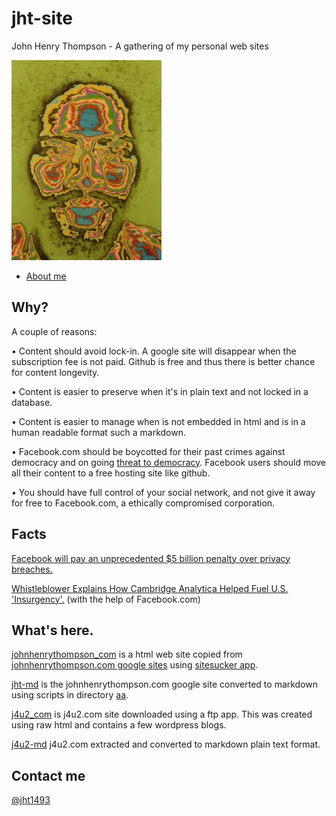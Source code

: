# jht-site

John Henry Thompson - A gathering of my personal web sites

[![](jht-md/_/rsrc/1295207567308/the-art-of-learning/reflections/colorized-jht-height=320&width=240.jpg)](http://www.johnhenrythompson.com/the-art-of-learning/reflections/colorized-jht.jpg?attredirects=0)

- [About me](jht-md/README.md)

## Why?

A couple of reasons:

• Content should avoid lock-in. A google site will disappear when the subscription fee is not paid. Github is free and thus there is better chance for content longevity.

• Content is easier to preserve when it's in plain text and not locked in a database.

• Content is easier to manage when is not embedded in html and is in a human readable format such a markdown.

• Facebook.com should be boycotted for their past crimes against democracy and on going [threat to democracy](https://www.npr.org/2019/10/23/772075523/mark-zuckerberg-offers-a-choice-the-facebook-way-or-the-china-way). Facebook users should move all their content to a free hosting site like github.

• You should have full control of your social network, and not give it away for free to Facebook.com, a ethically compromised corporation.

## Facts

[Facebook will pay an unprecedented \$5 billion penalty over privacy breaches.](https://www.cnn.com/2019/07/24/tech/facebook-ftc-settlement/index.html)

[Whistleblower Explains How Cambridge Analytica Helped Fuel U.S. 'Insurgency'.](https://www.npr.org/2019/10/08/768216311/whistleblower-explains-how-cambridge-analytica-helped-fuel-u-s-insurgency) (with the help of Facebook.com)

## What's here.

[johnhenrythompson_com](johnhenrythompson_com) is a html web site copied from [johnhenrythompson.com google sites](http://www.johnhenrythompson.com) using [sitesucker app](https://ricks-apps.com/osx/sitesucker/).

[jht-md](jht-md/README.md) is the johnhenrythompson.com google site converted to markdown using scripts in directory [aa](aa).

[j4u2_com](j4u2_com) is j4u2.com site downloaded using a ftp app. This was created using raw html and contains a few wordpress blogs.

[j4u2-md](j4u2-md) j4u2.com extracted and converted to markdown plain text format.

## Contact me

[@jht1493](https://twitter.com/jht1493)
